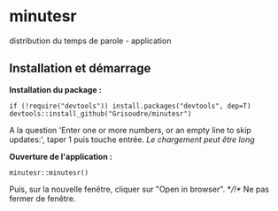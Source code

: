 # minutesr
distribution du temps de parole - application

## Installation et démarrage

**Installation du package :**
```{r}
if (!require("devtools")) install.packages("devtools", dep=T)
devtools::install_github("Grisoudre/minutesr")
```
A la question 'Enter one or more numbers, or an empty line to skip updates:', taper 1 puis touche entrée.
*Le chargement peut être long*

**Ouverture de l'application :**
```{r}
minutesr::minutesr()
```
Puis, sur la nouvelle fenêtre, cliquer sur "Open in browser". **/!\** Ne pas fermer de fenêtre.
